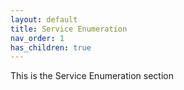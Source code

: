 ```yaml
---
layout: default
title: Service Enumeration
nav_order: 1
has_children: true
---
```


This is the Service Enumeration section
